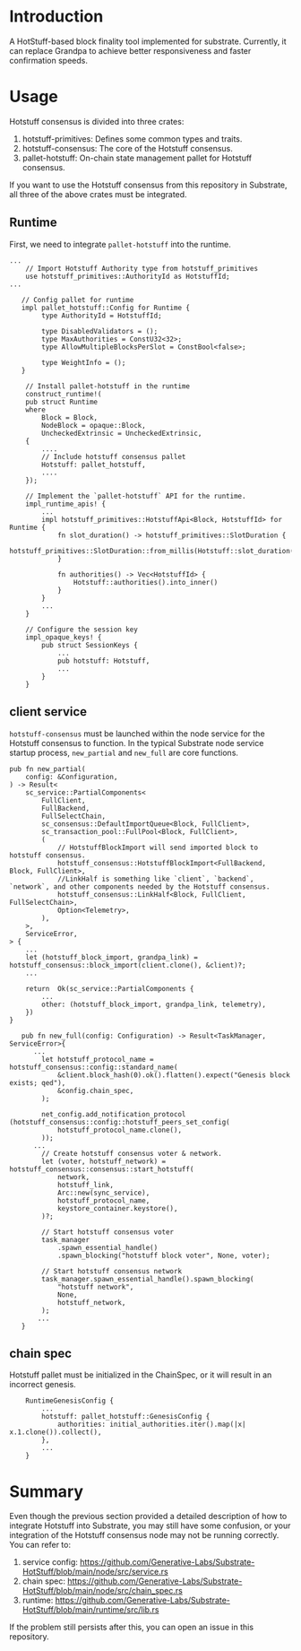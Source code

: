 # Introduction
A HotStuff-based block finality tool implemented for substrate. Currently, it can replace Grandpa to achieve better responsiveness and faster confirmation speeds.

# Usage
Hotstuff consensus is divided into three crates:

1. hotstuff-primitives: Defines some common types and traits.
2. hotstuff-consensus: The core of the Hotstuff consensus.
3. pallet-hotstuff: On-chain state management pallet for Hotstuff consensus.

If you want to use the Hotstuff consensus from this repository in Substrate, all three of the above crates must be integrated.

## Runtime
First, we need to integrate `pallet-hotstuff` into the runtime.

```
...
    // Import Hotstuff Authority type from hotstuff_primitives
    use hotstuff_primitives::AuthorityId as HotstuffId;
...

   // Config pallet for runtime
   impl pallet_hotstuff::Config for Runtime {
        type AuthorityId = HotstuffId;

        type DisabledValidators = ();
        type MaxAuthorities = ConstU32<32>;
        type AllowMultipleBlocksPerSlot = ConstBool<false>;

        type WeightInfo = ();
   }

    // Install pallet-hotstuff in the runtime
    construct_runtime!(
    pub struct Runtime
    where
        Block = Block,
        NodeBlock = opaque::Block,
        UncheckedExtrinsic = UncheckedExtrinsic,
    {
        ....
        // Include hotstuff consensus pallet
        Hotstuff: pallet_hotstuff,
        ....
    });

    // Implement the `pallet-hotstuff` API for the runtime.
    impl_runtime_apis! {
        ...
        impl hotstuff_primitives::HotstuffApi<Block, HotstuffId> for Runtime {
            fn slot_duration() -> hotstuff_primitives::SlotDuration {
                hotstuff_primitives::SlotDuration::from_millis(Hotstuff::slot_duration())
            }

            fn authorities() -> Vec<HotstuffId> {
                Hotstuff::authorities().into_inner()
            }
        }
        ...
    }

    // Configure the session key
    impl_opaque_keys! {
        pub struct SessionKeys {
            ...
            pub hotstuff: Hotstuff,
            ...
        }
    }
```

## client service
`hotstuff-consensus` must be launched within the node service for the Hotstuff consensus to function. In the typical Substrate node service startup process, `new_partial` and `new_full` are core functions.

```
pub fn new_partial(
	config: &Configuration,
) -> Result<
	sc_service::PartialComponents<
		FullClient,
		FullBackend,
		FullSelectChain,
		sc_consensus::DefaultImportQueue<Block, FullClient>,
		sc_transaction_pool::FullPool<Block, FullClient>,
		(
            // HotstuffBlockImport will send imported block to hotstuff consensus.
			hotstuff_consensus::HotstuffBlockImport<FullBackend, Block, FullClient>,
            //LinkHalf is something like `client`, `backend`, `network`, and other components needed by the Hotstuff consensus.
			hotstuff_consensus::LinkHalf<Block, FullClient, FullSelectChain>,
			Option<Telemetry>,
		),
	>,
	ServiceError,
> {
    ... 
    let (hotstuff_block_import, grandpa_link) = hotstuff_consensus::block_import(client.clone(), &client)?;
    ...

    return 	Ok(sc_service::PartialComponents {
		...
		other: (hotstuff_block_import, grandpa_link, telemetry),
	})
}
```

```
   pub fn new_full(config: Configuration) -> Result<TaskManager, ServiceError>{
      ...
      	let hotstuff_protocol_name = hotstuff_consensus::config::standard_name(
		    &client.block_hash(0).ok().flatten().expect("Genesis block exists; qed"),
		    &config.chain_spec,
	    );

	    net_config.add_notification_protocol    (hotstuff_consensus::config::hotstuff_peers_set_config(
	    	hotstuff_protocol_name.clone(),
	    ));
      ...  
        // Create hotstuff consensus voter & network.
        let (voter, hotstuff_network) = hotstuff_consensus::consensus::start_hotstuff(
	    	network,
	    	hotstuff_link,
	    	Arc::new(sync_service),
	    	hotstuff_protocol_name,
	    	keystore_container.keystore(),
	    )?;

        // Start hotstuff consensus voter
	    task_manager
	    	.spawn_essential_handle()
	    	.spawn_blocking("hotstuff block voter", None, voter); 

        // Start hotstuff consensus network
	    task_manager.spawn_essential_handle().spawn_blocking(
	    	"hotstuff network",
	    	None,
	    	hotstuff_network,
	    );
       ...
   }
```   
## chain spec
Hotstuff pallet must be initialized in the ChainSpec, or it will result in an incorrect genesis.
```
    RuntimeGenesisConfig {
        ...
		hotstuff: pallet_hotstuff::GenesisConfig {
			authorities: initial_authorities.iter().map(|x| x.1.clone()).collect(),
		},
        ...
	}
```

# Summary
Even though the previous section provided a detailed description of how to integrate Hotstuff into Substrate, you may still have some confusion, or your integration of the Hotstuff consensus node may not be running correctly. You can refer to:

1. service config: https://github.com/Generative-Labs/Substrate-HotStuff/blob/main/node/src/service.rs 
2. chain spec: https://github.com/Generative-Labs/Substrate-HotStuff/blob/main/node/src/chain_spec.rs
3. runtime: https://github.com/Generative-Labs/Substrate-HotStuff/blob/main/runtime/src/lib.rs

If the problem still persists after this, you can open an issue in this repository.
